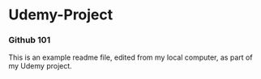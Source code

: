 # Udemy-Project

### Github 101

This is an example readme file, edited from my local computer, as part of my Udemy project.